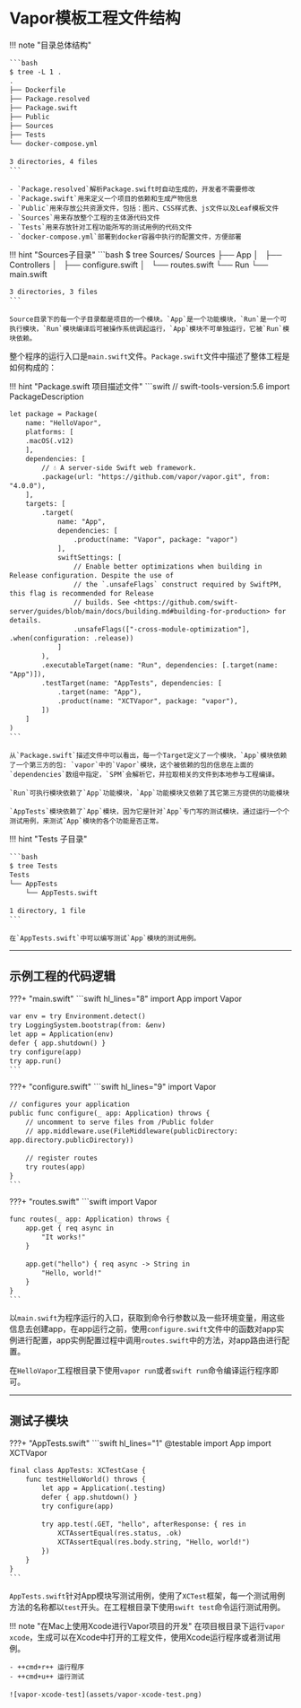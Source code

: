# Vapor模板工程文件结构

!!! note "目录总体结构"

    ```bash
    $ tree -L 1 .
    .
    ├── Dockerfile
    ├── Package.resolved
    ├── Package.swift
    ├── Public
    ├── Sources
    ├── Tests
    └── docker-compose.yml

    3 directories, 4 files
    ```

    - `Package.resolved`解析Package.swift时自动生成的，开发者不需要修改
    - `Package.swift`用来定义一个项目的依赖和生成产物信息
    - `Public`用来存放公共资源文件，包括：图片、CSS样式表、js文件以及Leaf模板文件
    - `Sources`用来存放整个工程的主体源代码文件
    - `Tests`用来存放针对工程功能所写的测试用例的代码文件
    - `docker-compose.yml`部署到docker容器中执行的配置文件，方便部署

!!! hint "Sources子目录"
    ```bash
    $ tree Sources/
    Sources
    ├── App
    │   ├── Controllers
    │   ├── configure.swift
    │   └── routes.swift
    └── Run
        └── main.swift

    3 directories, 3 files
    ```

    Source目录下的每一个子目录都是项目的一个模块。`App`是一个功能模块，`Run`是一个可执行模块，`Run`模块编译后可被操作系统调起运行，`App`模块不可单独运行，它被`Run`模块依赖。

整个程序的运行入口是`main.swift`文件。`Package.swift`文件中描述了整体工程是如何构成的：

!!! hint "Package.swift 项目描述文件"
    ```swift
    // swift-tools-version:5.6
    import PackageDescription

    let package = Package(
        name: "HelloVapor",
        platforms: [
        .macOS(.v12)
        ],
        dependencies: [
            // 💧 A server-side Swift web framework.
            .package(url: "https://github.com/vapor/vapor.git", from: "4.0.0"),
        ],
        targets: [
            .target(
                name: "App",
                dependencies: [
                    .product(name: "Vapor", package: "vapor")
                ],
                swiftSettings: [
                    // Enable better optimizations when building in Release configuration. Despite the use of
                    // the `.unsafeFlags` construct required by SwiftPM, this flag is recommended for Release
                    // builds. See <https://github.com/swift-server/guides/blob/main/docs/building.md#building-for-production> for details.
                    .unsafeFlags(["-cross-module-optimization"], .when(configuration: .release))
                ]
            ),
            .executableTarget(name: "Run", dependencies: [.target(name: "App")]),
            .testTarget(name: "AppTests", dependencies: [
                .target(name: "App"),
                .product(name: "XCTVapor", package: "vapor"),
            ])
        ]
    )
    ```

    从`Package.swift`描述文件中可以看出，每一个Target定义了一个模块，`App`模块依赖了一个第三方的包: `vapor`中的`Vapor`模块，这个被依赖的包的信息在上面的`dependencies`数组中指定，`SPM`会解析它，并拉取相关的文件到本地参与工程编译。

    `Run`可执行模块依赖了`App`功能模块，`App`功能模块又依赖了其它第三方提供的功能模块

    `AppTests`模块依赖了`App`模块，因为它是针对`App`专门写的测试模块，通过运行一个个测试用例，来测试`App`模块的各个功能是否正常。

!!! hint "Tests 子目录"

    ```bash
    $ tree Tests
    Tests
    └── AppTests
        └── AppTests.swift

    1 directory, 1 file
    ```

    在`AppTests.swift`中可以编写测试`App`模块的测试用例。

---

## 示例工程的代码逻辑

???+ "main.swift"
    ```swift hl_lines="8"
    import App
    import Vapor

    var env = try Environment.detect()
    try LoggingSystem.bootstrap(from: &env)
    let app = Application(env)
    defer { app.shutdown() }
    try configure(app)
    try app.run()
    ```

???+ "configure.swift"
    ```swift hl_lines="9"
    import Vapor

    // configures your application
    public func configure(_ app: Application) throws {
        // uncomment to serve files from /Public folder
        // app.middleware.use(FileMiddleware(publicDirectory: app.directory.publicDirectory))

        // register routes
        try routes(app)
    }
    ```

???+ "routes.swift"
    ```swift
    import Vapor

    func routes(_ app: Application) throws {
        app.get { req async in
            "It works!"
        }

        app.get("hello") { req async -> String in
            "Hello, world!"
        }
    }
    ```

以`main.swift`为程序运行的入口，获取到命令行参数以及一些环境变量，用这些信息去创建app，在app运行之前，使用`configure.swift`文件中的函数对app实例进行配置，app实例配置过程中调用`routes.swift`中的方法，对app路由进行配置。

在`HelloVapor`工程根目录下使用`vapor run`或者`swift run`命令编译运行程序即可。

---
## 测试子模块

???+ "AppTests.swift"
    ```swift hl_lines="1"
    @testable import App
    import XCTVapor

    final class AppTests: XCTestCase {
        func testHelloWorld() throws {
            let app = Application(.testing)
            defer { app.shutdown() }
            try configure(app)

            try app.test(.GET, "hello", afterResponse: { res in
                XCTAssertEqual(res.status, .ok)
                XCTAssertEqual(res.body.string, "Hello, world!")
            })
        }
    }
    ```
`AppTests.swift`针对App模块写测试用例，使用了`XCTest`框架，每一个测试用例方法的名称都以`test`开头。在工程根目录下使用`swift test`命令运行测试用例。

!!! note "在Mac上使用Xcode进行Vapor项目的开发"
    在项目根目录下运行`vapor xcode`，生成可以在Xcode中打开的工程文件，使用Xcode运行程序或者测试用例。
    
    - ++cmd+r++ 运行程序
    - ++cmd+u++ 运行测试

    ![vapor-xcode-test](assets/vapor-xcode-test.png)